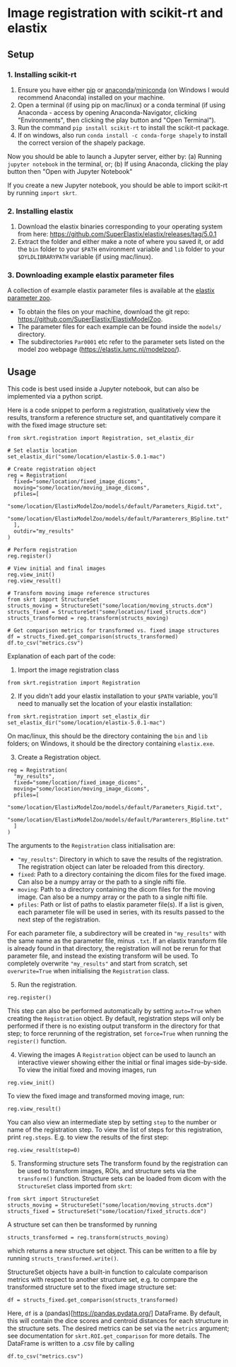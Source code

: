 # Image registration with scikit-rt and elastix

## Setup

### 1. Installing scikit-rt
1. Ensure you have either [pip](https://pypi.org/project/pip/) or [anaconda](https://docs.anaconda.com/anaconda/install/index.html)/[miniconda](https://docs.conda.io/en/latest/miniconda.html) (on Windows I would recommend Anaconda) installed on your machine.
2. Open a terminal (if using pip on mac/linux) or a conda terminal (if using Anaconda - access by opening Anaconda-Navigator, clicking "Environments", then clicking the play button and "Open Terminal").
3. Run the command `pip install scikit-rt` to install the scikit-rt package.
4. If on windows, also run `conda install -c conda-forge shapely` to install the correct version of the shapely package.

Now you should be able to launch a Jupyter server, either by:
(a) Running `jupyter notebook` in the terminal, or;
(b) If using Anaconda, clicking the play button then "Open with Jupyter Notebook"

If you create a new Jupyter notebook, you should be able to import scikit-rt by running `import skrt`.


### 2. Installing elastix

1. Download the elastix binaries corresponding to your operating system from here: https://github.com/SuperElastix/elastix/releases/tag/5.0.1
2. Extract the folder and either make a note of where you saved it, or add the `bin` folder to your `$PATH` environment variable and `lib` folder to your `$DYLDLIBRARYPATH` variable (if using mac/linux).


### 3. Downloading example elastix parameter files

A collection of example elastix parameter files is available at the [elastix parameter zoo](https://elastix.lumc.nl/modelzoo/). 
- To obtain the files on your machine, download the git repo: https://github.com/SuperElastix/ElastixModelZoo. 
- The parameter files for each example can be found inside the `models/` directory. 
- The subdirectories `Par0001` etc refer to the parameter sets listed on the model zoo webpage (https://elastix.lumc.nl/modelzoo/).


## Usage

This code is best used inside a Jupyter notebook, but can also be implemented via a python script.

Here is a code snippet to perform a registration, qualitatively view the results, transform a reference structure set, and quantitatively compare it with the fixed image structure set:
```
from skrt.registration import Registration, set_elastix_dir

# Set elastix location
set_elastix_dir("some/location/elastix-5.0.1-mac")

# Create registration object
reg = Registration(
  fixed="some/location/fixed_image_dicoms",
  moving="some/location/moving_image_dicoms",
  pfiles=[
    "some/location/ElastixModelZoo/models/default/Parameters_Rigid.txt",
    "some/location/ElastixModelZoo/models/default/Paramterers_BSpline.txt"
  ],
  outdir="my_results"
)

# Perform registration
reg.register()

# View initial and final images
reg.view_init()
reg.view_result()

# Transform moving image reference structures
from skrt import StructureSet
structs_moving = StructureSet("some/location/moving_structs.dcm")
structs_fixed = StructureSet("some/location/fixed_structs.dcm")
structs_transformed = reg.transform(structs_moving)

# Get comparison metrics for transformed vs. fixed image structures
df = structs_fixed.get_comparison(structs_transformed)
df.to_csv("metrics.csv")

```

Explanation of each part of the code:

1. Import the image registration class
```
from skrt.registration import Registration
```

2. If you didn't add your elastix installation to your `$PATH` variable, you'll need to manually set the location of your elastix installation:
```
from skrt.registration import set_elastix_dir
set_elastix_dir("some/location/elastix-5.0.1-mac")
```
On mac/linux, this should be the directory containing the `bin` and `lib` folders; on Windows, it should be the  directory containing `elastix.exe`.

3. Create a Registration object.
```
reg = Registration(
  "my_results",
  fixed="some/location/fixed_image_dicoms",
  moving="some/location/moving_image_dicoms",
  pfiles=[
    "some/location/ElastixModelZoo/models/default/Parameters_Rigid.txt",
    "some/location/ElastixModelZoo/models/default/Paramterers_BSpline.txt"
  ]
)
```
The arguments to the `Registration` class initialisation are:
- `"my_results"`: Directory in which to save the results of the registration. The registration object can later be reloaded from this directory.
- `fixed`: Path to a directory containing the dicom files for the fixed image. Can also be a numpy array or the path to a single nifti file.
- `moving`: Path to a directory containing the dicom files for the moving image. Can also be a numpy array or the path to a single nifti file.
- `pfiles`: Path or list of paths to elastix parameter file(s). If a list is given, each parameter file will be used in series, with its results passed to the next step of the registration.

For each parameter file, a subdirectory will be created in `"my_results"` with the same name as the parameter file, minus `.txt`. If an elastix transform file is already found in that directory, the registration will not be rerun for that parameter file, and instead the existing transform will be used.  To completely overwrite `"my_results"` and start from scratch, set `overwrite=True` when initialising the `Registration` class.

5. Run the registration.
```
reg.register()
```
This step can also be performed automatically by setting `auto=True` when creating the `Registration` object. By default, registration steps will only be performed if there is no existing output transform in the directory for that step; to force rerunning of the registration, set `force=True` when running the `register()` function.

4. Viewing the images
A `Registration` object can be used to launch an interactive viewer showing either the initial or final images side-by-side. To view the initial fixed and moving images, run
```
reg.view_init()
```
To view the fixed image and transformed moving image, run:
```
reg.view_result()
```
You can also view an intermediate step by setting `step` to the number or name of the registration step. To view the list of steps for this registration, print
`reg.steps`. E.g. to view the results of the first step:
```
reg.view_result(step=0)
```

5. Transforming structure sets
The transform found by the registration can be used to transform images, ROIs, and structure sets via the `transform()` function. Structure sets can be loaded from dicom with the `StructureSet` class imported from `skrt`:
```
from skrt import StructureSet
structs_moving = StructureSet("some/location/moving_structs.dcm")
structs_fixed = StructureSet("some/location/fixed_structs.dcm")
```
A structure set can then be transformed by running
```
structs_transformed = reg.transform(structs_moving)
```
which returns a new structure set object. This can be written to a file by running `structs_transformed.write()`.

StructureSet objects have a built-in function to calculate comparison metrics with respect to another structure set, e.g. to compare the transformed structure set to the fixed image structure set:
```
df = structs_fixed.get_comparison(structs_transformed)
```
Here, `df` is a (pandas)[https://pandas.pydata.org/] DataFrame. By default, this will contain the dice scores and centroid distances for each structure in the structure sets. The desired metrics can be set via the `metrics` argument; see documentation for `skrt.ROI.get_comparison` for more details. The DataFrame is written to a .csv file by calling
```
df.to_csv("metrics.csv")
```
